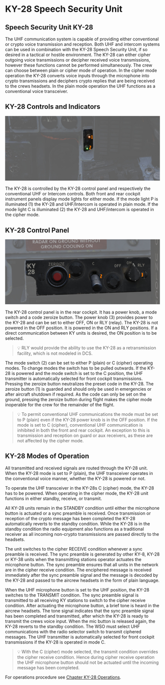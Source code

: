 # KY-28 Speech Security Unit

## Speech Security Unit KY-28

The UHF communication system is capable of providing either conventional or
crypto voice transmission and reception. Both UHF and intercom systems can be
used in combination with the KY-28 Speech Security Unit, if so desired in a
tactical or hostile environment. The KY-28 can either cipher outgoing voice
transmissions or decipher received voice transmissions, however these functions
cannot be performed simultaneously. The crew can choose between plain or cipher
mode of operation. In the cipher mode operation the KY-28 converts voice inputs
through the microphone into crypto transmissions and deciphers crypto replies
that are being received to the crews headsets. In the plain mode operation the
UHF functions as a conventional voice transceiver.

## KY-28 Controls and Indicators

![KY28Mode](../../img/pilot_ky_28.jpg)

The KY-28 is controlled by the KY-28 control panel and respectively the
conventional UHF or Intercom controls. Both front and rear cockpit instrument
panels display mode lights for either mode. If the mode light P is illuminated (1)
the KY-28 and UHF/Intercom is operated in plain mode. If the mode light C is
illuminated (2) the KY-28 and UHF/intercom is operated in the cipher mode.

## KY-28 Control Panel

![wso_ky_28](../../img/wso_ky_28_control_panel.jpg)

The KY-28 control panel is in the rear cockpit. It has a power knob, a mode switch and a code
zeroize button. The power knob (3) provides power to the KY-28 and can be set to either OFF, ON or
RLY (relay). The KY-28 is not powered in the OFF position. It is powered in the ON and RLY
positions. If a direct communication between KY units is desired, the ON position is to be selected.

> 💡 RLY would provide the ability to use the KY-28 as a retransmission facility,
> which is not modeled in DCS.

The mode switch (2) can be set to either P (plain) or C (cipher)
operating modes. To change modes the switch has to be pulled outwards. If the
KY-28 is powered and the mode switch is set to the C position, the UHF
transmitter is automatically selected for front cockpit transmissions. Pressing
the zeroize button neutralizes the preset code in the KY-28. The zeroize button (1)
is guarded and should only be used in emergencies or after aircraft shutdown if
required. As the code can only be set on the ground, pressing the zeroize button
during flight makes the cipher mode inoperable for the crew for the remainder of
the flight.

> 💡 To permit conventional UHF communications the mode must be set to P
> (plain) even if the KY-28 power knob is in the OFF position. If the mode is set
> to C (cipher), conventional UHF communication is inhibited in both the front and
> rear cockpit. An exception to this is transmission and reception on guard or aux
> receivers, as these are not affected by the cipher mode.

## KY-28 Modes of Operation

All transmitted and received signals are routed through the KY-28 unit. When the
KY-28 mode is set to P (plain), the UHF transceiver operates in the conventional
voice manner, whether the KY-28 is powered or not.

To operate the UHF transceiver in the KY-28s C (cipher) mode, the KY-28 has to
be powered. When operating in the cipher mode, the KY-28 unit functions in
either standby, receive, or transmit.

All KY-28 units remain in the STANDBY condition until either the microphone
button is actuated or a sync preamble is received. Once transmission or
reception of the crypto message has been completed the KY-28 automatically
reverts to the standby condition. While the KY-28 is in the standby condition
the radio equipment also functions as a traditional receiver as all incoming
non-crypto transmissions are passed directly to the headsets.

The unit switches to the cipher RECEIVE condition whenever a sync preamble is
received. The sync preamble is generated by other KY-8, KY-28 or KY-38 units
when the transmitting stations operator actuates the microphone button. The sync
preamble ensures that all units in the network are in the cipher receive
condition. The enciphered message is received immediately after the sync
preamble signal and the message is decoded by the KY-28 and passed to the
aircrew headsets in the form of plain language.

When the UHF microphone button is set to the UHF position, the KY-28 switches to
the TRANSMIT condition. The sync preamble signal is transmitted to all receiving
KY stations to switch to the cipher receive condition. After actuating the
microphone button, a brief tone is heard in the aircrew headsets. The tone
signal indicates that the sync preamble signal has been completed and
transmitted, after which the KY-28 is ready to transmit the crews voice input.
When the mic button is released again, the KY-28 reverts to the standby
condition. The WSO must select UHF communications with the radio selector switch
to transmit ciphered messages. The UHF transmitter is automatically selected for
front cockpit transmissions if the KY-28 is operated in mode C.

> 💡 With the C (cipher) mode selected, the transmit condition overrides the
> cipher receive condition. Hence during cipher receive operation the UHF
> microphone button should not be actuated until the incoming message has been
> completed.

For operations procedure see [Chapter KY-28 Operations](../../procedures/ky_28_operations.md).

